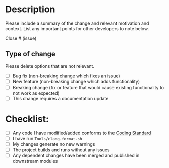 # Description

Please include a summary of the change and relevant motivation and context. List any important points for other developers to note below.

Close # (issue)

## Type of change

Please delete options that are not relevant.

- [ ] Bug fix (non-breaking change which fixes an issue)
- [ ] New feature (non-breaking change which adds functionality)
- [ ] Breaking change (fix or feature that would cause existing functionality to not work as expected)
- [ ] This change requires a documentation update

# Checklist:

- [ ] Any code I have modified/added conforms to the [Coding Standard](https://github.com/karnkaul/MicroEngine/wiki/Coding-Standards)
- [ ] I have run `Tools/clang-format.sh`
- [ ] My changes generate no new warnings
- [ ] The project builds and runs without any issues
- [ ] Any dependent changes have been merged and published in downstream modules
